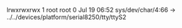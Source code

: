 lrwxrwxrwx 1 root root 0 Jul 19 06:52 sys/dev/char/4:66 -> ../../devices/platform/serial8250/tty/ttyS2
